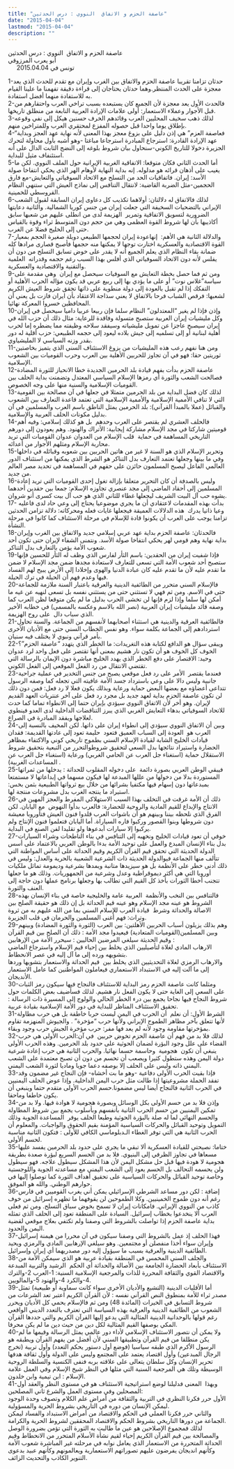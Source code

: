 ```yaml
---
title: "عاصفة الحزم و الاتفاق  النووي : درس الحدثين"
date: "2015-04-04"
lastmod: "2015-04-04"
description: ""
---
```

عاصفة الحزم و الاتفاق  النووي : درس الحدثين  
أبو يعرب المرزوقي  
     تونس في 2015.04.04

1-حدثان تزامنا تقريبا عاصفة الحزم والاتفاق بين الغرب وإيران مع تقدم للحدث الذي يعد معجزة على الحدث المنتظر.وهما حدثان يحتاجان إلى قراءة دقيقة تفهمنا ما علينا القيام به للاستفادة منهما أفضل استفادة.  
2-فالحدث الأول يعد معجزة لأن الجميع كان يستبعده بسبب تراخي العرب واحتقارهم من قبل الأجوار وعملاء الاستعمار: أولى علامات الإرادة العربية النابعة من منطلق تاريخها.  
3-لذلك ذهب سخيف المحليين العرب وقائدهم الخرف حسنين هيكل إلى نفي وقوعه بإطلاق يوما واحدا قبل حصوله المفزع لمحتقري العرب وللمتراخين منهم.  
4-“فعاصفة العزم” هي إذن دليل على بزوغ معجز بهذا المعنى لأنه نهاية عهد العجز وبداية عهد الإرادة القادرة: استرجاع المبادرة استرجاعا مباغتا -وهو أشبه بأول محاولة لتحرك الجزيرة دخولا للتاريخ الكوني-سنحاول بيان شروط بلوغه إلى النضج الثابت الدال على أنه استئنفاف مثيل للبداية.  
5-أما الحدث الثاني فكان متوقعا: الاتفاقية الغربية الإيرانية حول الملف النووي. لكن ما يغيب على أذهان قرائه هو مدلوله. إنه بداية النهاية لأوهام الهر الذي يحكي انتفاخا صولة الأسد: إيران. فاتفاقيات الحد من التسلح مع الاتحاد السوفياتي والتعايش-مع فارق الحجمين-مثل الضربة القاضية: لانتقال التنافس إلى نماذج العيش التي ستنهي النظام القروسطي للخمينية.  
6-لذلك فالاتفاق له دلالتان: أولاهما تكذيب كل دعاوى إيران السابقة لقبول الشعب الإيراني بالتضحيات السخيفة التي جعلت إيران من جنس كوريا الشمالية. والثانية دعايتها الضرورية لتسويق الاتفاقية وتمرير  الهزيمة لدى من انطلى عليهم من شعبها سابق أكاذيبها بأن لها شروط القوة العظمى وهي من حجم دون المتوسط ثراء وقوة بالقياس حتى إلى الخليج فضلا عن الغرب.  
7-والدلالة الثانية هي الأهم:  إنهاعودة إيران لحجمها الطبيعي دويلة صغيرة الحجم بمعيار القوة الاقتصادية والعسكرية اختارت توجها لا يمكنها منه حجمها فأصبح قصارى مرادها كله ضمانة بقاء النظام الذي يعلم الجميع أنه لا يقدر على خوض تسابق التسلح من دون أن يفلس لأنه دون الاتحاد السوفياتي الذي أفلس بهذا السبب رغم حجمه وقدراته  العلمية والتقنية والاقتصادية والعسكرية.  
9-ومن ثم فما حصل بخطة التعايش مع السوفيات سيحصل مع إيران  وهي مقدمة على سياسة”غلاس نوت” أو على ما يؤدي بها إلى ربيع عربي قد يكون مؤاله الحرب الأهلية أو التفكك إذا لم تقبل بالعودة إلى دولة منطوية على ذاتها تحقق شروط العيش الكريم لشعبها: فرقص الشباب فرحا بالاتفاق لا يعني سذاجة الاعتقاد بأن ايران فازت بل يعني أن المحافظين خسروا المعركة نهائيا.  
10-وإذن فإذا لم يغير “المعتدلون” النظام سلما فإن ربيعا عربيا داميا سيحصل في إيران وكل مليشيات إيران العربية ستصبح متسولة وفاقدة للرعاية: مثال ذلك أن حزب الله في إيران سيصبح عاجزا عن تمويل مليشياته وسيفقد سلاحه وظيفته مما يضطره إما لحرب أهلية لبنانية أو إلى تسلميه إلى جيش بلاده ليعود إلى حجمه الطبيعي: حزب أقلية له دور بقدر وزنه السياسي لا المليشياوي.  
11-ومن هنا نفهم رعب هذه المليشيات من بزوغ الاستئناف السني الذي يتميز بخاصتين ثوريتين حقا: فهو في آن تجاوز للحربين الأهلية بين العرب وحرب القوميات بين الشعوب الإسلامية.  
12-عاصفة الحزم بدأت بفهم قيادة بلد الحرمين الجديدة خطا الانحياز للثورة المضادة فصالحت الشعب والثورة أي رمزها الإسلام السياسي المعتدل وتضمنت بداية الحلف بين القوميات الإسلامية والسنية منها على وجه الخصوص.  
13-لذلك كان فضل البداية من بلد الحرمين متمثلا في جعلها في آن مصالحة بين القومية التي لا تنافي الأممية الإسلامية والأممية الإسلامية التي تعتمد قاعدة التعارف بين الشعوب والقبائل (عملا بالمبدأ القرآني): بلد الحرمين يمثل الناطق باسم العرب والمسلمين في آن بدليل مكونات الحلف العربية والإسلامية.  
14-فالحلف العشري لم يقتصر على العرب وحدهم  بل هو كذلك إسلامي: وفيه أهم قوميتين شاركتا في مجد الإسلام مشاركة إيجابية: الأتراك والهنود. وهم يعودون إلى دورهم التاريخي المساهمة في حماية  قلب الإسلام من العدوان عدوان القوميات التي تريد محاربة الإسلام ومثلهم الأجوار من أعدائه.  
15-وتحرير الإسلام الذي هو السنة لا غير من هاتين الحربين بين شعوبه وقبائله في داخلها وفي ما بينها وجعلها تعتمد التعارف بدل التناكر هو الشرط الذي يمكنها من استئناف الدور العالمي الفاعل ليصبح المسلمون حائزن على حقهم في المساهمة في تحديد مصر العالم من جديد.  
16-وليس بالصدفة أن كان التحرير متعلقا بإزالة تغول إحدى القوميات التي تريد إعادة المسلمين إلى أحقاد الماضي إلى مجد عنصري تجاوزه الإسلام: جمعا بين حقدين أحدهما يشوه حب آل البيت الشريف ليجعلها غطاء للثاني الذي هو حب آل بيت كسرى أنو شروان.  
17-بدأت بهذه المقدمات لاعتقادي أن ما يجري موضوعيا يحتاج إلى وعي حاد لدى فاعليه  وعيا ذاتيا يدرك  هذه الدلالات العميقة فيجعلها غايات فعله ومحركاته: دلالة تزامن الحدثين تزامنا يوجب على العرب أن يكونوا قادة للإسلام في مرحلة الاستئناف كما كانوا في مرحلة النشأة.  
18-فالحدثان: عاصفة الحزم بداية عهد عربي إسلامي جديد والاتفاق بين الغرب وإيران بداية نهاية وهم قومي لهر يحكي انتفاخا صولة الأسد. ونتمنى الشفاء لإيران حتى تكون أحد شعوب الأمة يؤمن بالتعارف بدل التناكر.  
19-فإذا شفيت إيران من الحقدين: باسم الثأر لفارس الذي وظف له الثأر للحسين فإنها ستصبح أحد شعوب الأمة التي تسعى للتعارف لاستعادة مجدها ضمن مجد الإسلام لا ضمن ما تقدم عليه لأن ما تقدم عليه كان عبادة الدنيا والهوى وإخلادا إلى الأرض يبيح لهم الفساد فيها وعدم فهم أن الحيلة في ترك الحيلة.  
20-فالإسلام السني متحرر من الطائفية الدينية والعرقية باعتبار السنة ملازمة للجماعة حتى في الاسم. ومن ثم فهي لا تستثني حتى من يستثني نفسه بل تسعى لنهيه عن غيه ما أمكن لها سلما وإذا لزم فإنها لن تخشى الحرب بدليل ما لم يكن متوقعا لظن العرب كما وصفه قائد مليشيات إيران العربية (نصر الله بالاسم وعكسه بالمسمى) في خطابه الأخير الذي سباب دال  على روح الهزيمة.  
21-فالطائفية العرقية والدينية هي استثناء أصحابهما لأنفسهم من الجماعة. والسنة تحاول استردادهم إلى الجماعة بكلمة سواء. وهو نفس الخطاب السني حتى مع الأديان الأخرى بأمر قرآني ونبوي لا يختلف فيه سنيان.  
22-ويبقى سؤال هو الدافع لكتابة هذه التغريدات: ما الخطر الذي يتهدد “عاصفة الحزم”؟ الخوف كل الخوف هو أن تكون نار هشيم بمعنى أنها تقتصر على فعل واحد لرد عدوان وحيد: الاقتصار على دفع الخطر الذي يهدد الخليج مباشرة دون الإيمان بالرسالة التي تقتضي الانتقال من رد الفعل الموقعي إلى الفعل الكوني.  
23-فعندما يقتصر  الأمر على رد فعل موقعي يصبح من جنس التخدير في عملية جراحية جانبية وليس دالا على وعي باسترداد جسد الأمة عافيته التي تجعله كما وصفه الرسول تتداعى أعضاؤه مع بعضها البعض حماية ورعاية وبذلك يكون فعلا لا رد فعل: فمن دون ذلك لن تكون عاصفة الحزم بداية لعهد جديد بل مجرد رد فعل على آخر عنتريات العهد القديم لإيران. وهو أخر لأن الاتفاق النووي سيؤدي بإيران حتما إلى الانطواء تماما كما حدث للاتحاد السوفياتي بدهاء التعايش الغربي الذي يبرز التناقضات الداخلية لدى العدو فينطوي لعلاجها ويفقد المبادرة في الصراع.  
24-وبين أن الاتفاق النووي سيؤدي إلى انطواء إيران على ذاتها. لكن المخيف بالنسبة إلى العرب هو  العودة إلى السباب العميق فتعود  حليمة تعود إلى عادتها القديمة: فقدان قيادات الخليج الشابة لقيادة الإسلام السني بطموح تاريخي كوني والاكتفاء بمظاهر الحضارة واستيراد نتائجها بدل السعي لتحقيق شروطوالتحرر من التبعية بتحقيق شروط الاستقلال حماية (استغناء جل العرب عن الحامي الغربي) ورعاية (استغناء جل العرب عن المساعدات الغربية) .  
25-فيبقي الوطن العربي بصورة دائمة  على دخوله المقلوب للحداثة : يدخلها من ثمراتها المستوردة بدلا من دخولها من عللها المبدعة لها فيكون مسهما في إبداعاتها لا مستمتعا بمبدعاتها دون إسهام فيها مكتفيا بشرائها من خلال بيع ثرواتها الطبيعية بثمن بخس: استيراد ما ينتجه الغرب بدل مشروعات منتجة لها.  
26-ذلك أن الأمة غرقت في التخلف بهذا السبب الاستهلاكي المفرط والعجز المهين في الانتاج والإبداع للقيم المادية والروحية للحضارة: فالعرب بدأوا النهوض  مع اليابان. لكن الفرق الذي نلحظه بيننا وبينهم هو أن باشوات العرب قلدوا فنون العيش فتأوروبا معيشة دون شروطها وبنوا القصور وركبوا فاره السياراة. أما اليابان فتعلموا فنون الإنتاج ولم يركبوا إلا سيارات أبدعوها ولو تقليدا لفن الصنع في البداية.  
27-خوفي أن تعود قيادات الخليج ونخهبه إلى التنافس في بناء الناطحات وشراء السيارات بدل بناء الإنسان المبدع والعمل على توحيد الأمة بدءا بالوطن العربي بالاعتماد على أسس الدولة الحديثة التي تحقق قيم القرآن الكريم وقيم الحداثة على أساس المواطنة التي تتألف منها الجماعة فيوالدولة الحديثة ذات الشرعية الشعبية بالحرية والعدل: وليس في ذلك أدنى خطر على الأنظمة بل هو سيزيدها متانبة ويمدها بشرعية وديمومة تماثل ملكيات أوروبا التي هي أكثر ديموقراطية وعدل وشرعية من الجمهوريات. وذلك هو ما جعلها تتجنب أخطا الثورات بأخذ كل القيم التي تطالب بها وجعلها برنامج عملها دون حاجة إلى العنف والثورة.  
28-فالتنافس بين النخب والأنظمة  العربية عامة والخليجية خاصة في بناء الإنسان بهذه الشروط هو عينه مجد الإسلام وهو عينه قيم الحداثة بل إن ذلك هو حقيقة الصلح بين الاصالة والحداثة وشرط  قيادة العرب للإسلام السني بما من الله عليهم به من ثروة وتراث: فهم أغنى المسلمين والحرمان في قلب الجزيرة.  
29-وهم بذلك يزيلون أسباب الحربين الأهلتين: بين العرب (الثورة والثورة المضادة) وبينهم وبين المسلمين(القوميات المتعادية) فيعيدوا مجد الأمة : ذلك أن الصلح بين قيم القرآن وقيم الحديثة سيلغي المرضين الحاليين : سيحرر الأمة من الإرهابين :  
الارهاب المادي لغلاة لتأصيليين الذي يخلط بين إحياء قيم الإسلام واسترجاع الماضي بتشويهه ورده إلى ما آل إليه في عصر الانحطاط.  
والارهاب الرمزي لغلاة التحديثيين الذي يخلط بين  قيم الحداثة والاستعمار بتشويها وردها إلى ما آلت إليه في الاستبداد الاستعماري فيعاملون المواطنين كما عامل الاستعمار الأنديجان.  
30-ومثلما كانت عاصفة الحزم رمز البداية للاستئناف فالنجاح فيها سيكون رمز الثبات على السعي إلى الغاية حتى لا يكون الفعل نار هشيم. لذلك فسأضيف بعض الكلمات حول شروط النجاح فيها نجاحا يجمع بين درء الخطر الحالي والولوج إلى المسيرة ذات الرسالة : تحقيق الاستئناف المناظر للبداية في دور الأمة الإسلامية بقيادة عربية.  
31-الشرط الأول: أن نعلم  أن الحرب في اليمن ليست حربا خاطفة بل هي حرب مطاولة لأنها تتعلق بآخر مظاهر الطموح الإيراني ولأنها حرب “مؤخرة” . والجيوش المنهزمة تقاوم بمؤخرتها مقاومة وجود لأنه لم يعد فها مفر: حرب مؤخرة الجيش حرب وجود وبقاء.  
32-لذلك فلا بد من فهم أن عاصفة الحزم تخوض حربين  في آن:الحرب الأولى هي حرب القضاء على علل وجود البؤرة لضمان الحوثية على حدود بلد الحرمين. وهذه الحرب الأولى ينبغي أن تكون  هجومية  وحاسمة حسما نهائيا. والحرب الثانية هي حرب إعادة شرعية دولة اليمن وهذه ستطول كثيرا ويصعب أن تحسم من دون أن تصبح معتمدة على الشعب اليمني ذاته وليس على الحلف إلا بوصفه دعما جويا وماديا لثورة الشعب اليمني.  
33-فإذا بقيت الحرب الأولى دفاعية -وهو ما بت أخشاه- فإن النجاح غير مضمون وقد تفقد الحملة مشروعيتها إذا طالت مثل حرب اليمن الداخلية. وإذا عوض الحلف اليمنيين في الحرب الثانية فالنجاح أيضا ليس مضمونا.حسم الحرب الأولى متقدم حتما وينبغي أن يكون خاطفا وماحقا.  
34-وإذن فلا بد من حسم الأولى بكل الوسائل وبصورة هجومية لا هوادة فيها. ولا بد من تمكين اليمنيين من حسم الحرب الثانية بأنفسهم وبأسلوب يجمع بين شروط المطاولة والحسم النهائي لما له صلة بالبؤرة الحوثية وطبعا الحلف يوفر  المساعدة الجوية وذلك التمويل وتوحيد القبائل والحركات السياسية المؤمنة بقيم الحقوق والواجبات. والمعلوم أن الحرب الثانية هي التي توفر الغطاء الـدبلوماسي الكافي للأولى : فتكون الثانية مناسبة لحسم ألأولى.  
35-ختاما: نصيحتي للقيادة العسكرية ألا تبقي ما يجري على حدود بلد الحرمين يفسد عليها مسعاها في تجاوز الظرفي إلى البنيوي. فلا بد من الحسم السريع لبؤرة صعدة بطريقة هجومية لا هودة فيها قبل حل مشكل اليمن لأن هذا المشكل سيطول علاجه. فهو سيطول ولن يحسمه التحالف بل الحسم يعود إلى الشعب اليمني مع مساعدته الجوية واللوجستية وخاصة توحيد القبائل والحركات السياسية على تحقيق أهداف الثورة كما توصلوا إليها في حوارهم الوطني. والله هو الموفق.  
36-إضافة : لكن دور مساعد الشرطي الإسرائيلي يمكن أني يغرب القوميين في فارس رغم أنه دون طموح الخمينيين. وكلا الطموحين لن يقوفهما ما تظهره إسرائيل من خوف كاذب من النووي الإيراني. فامكانات إيران لا تسمح بخوض سباق التسلح. ومن ثم فعلى العرب ألا ينخدعوا بخطاب إسرائيل. السيادة على المنطقة تعود إلى الحلف الذي تمثله بداية عاصفة الحزم إذا تواصلت بالشروط التي وصفنا ولم تكتفي بعلاج موقعي لقضية اليمن والحدود.  
37-فهذا الحلف إذ عمل بالشروط التي وصفنا سيكون في آن محررا من هيمنة إسرائيل وإيران سواء أخذا منفصلن أو مجتمعين. وهو سيلغي الإرهابين المادي والرمزي ويحيد الطائفية الدينية والعرقية بسبب ما سيؤول إليه دور مصدريهما أي إيران وإسرائيل.  
38-والحلف السني المخمس في المنطقة بقيادة عربية هو الذي سيمكن الأمة من الاستئناف بأبعاد الحضارة الجامعة بين الأصالة والحداثة أي الحكم  الرشيد والتربية المبدعة والاقتصاد القوي والثقافة المحررة للذات والمرجعية الإسلامية السنية: 1-العرب 2-والترك 4-والكرد 4-والهنود 5-والمالويين.  
39-أما الأقليات الدينية (التشيع والأديان الأخرى سواء كانت سماوية أو طبيعية) تمثل مصدر ثراء للأمة بمنطوق النص القرآني نفسه : لأن القرآن الكريم اعتبر تعد الشرعات من شروط التسابق في الخيرات (المائدة 48) ومن ثم فالإسلام يحمي كل الأديان ويحرر الشعوب من الطائفية الدينية والعرقية بهذه السياسة التي تعترف بالتعدد الديني الواقعي رغم قولها بالوحدانية الدينية المثالية التي يدعو إليها القرآن الكريم والتي حددها القرآن المكي بوصفها القيم المثالية لكل دين من حيث دين ما لم يكن محرفا.  
40-ولا يمكن أن نتصور الاستئناف الإسلامي لأداء دور عالمي يمثل الرسالة وقيمها ما لم يكن منطلقا من قيم القرآن وتطبيقها السني لأن أفضل من يفهم القرآن ويطبقه هو الرسول الأكرم الذي طبقه سياسيا (فوضع أول دستور يحكم التعدد) وأول تربية (تخرج الرجال المبدعين) وأول اقتصاد يعتمد على المجتمع وليس على الدولة وأول ثقافة هدفها تحرير الإنسان وكل سلطان يتعالى على علاقته بربه فنفى الكنسية والسلطة الروحية الوسيطة وتلك هي المرجعية السنية التي مثلها في النظر شيخ الإسلام وفي العمل علامة الإسلام : ابن تيمية وابن خلدون.  
41-وبهذا  المعنى فدليلنا لوضع استراتيجية الاستئناف هو في مستوى النظر والعقد أول المصحلين وفي مستوى العمل والشرع ثاني المصلحين:  
الأول حرر فكرنا النظري في التربية والثقافة من أمراض علم الكلام وتصوف وحدة الوجود ليمكن الإنسان من دوره في التاريخي بشروط الحرية والمسؤولية.  
والثاني حرر فكرنا العملي في الحكم والاقتصاد من أمراض الاستبداد والفساد ليمكن الجماعة من دورها التاريخي بشروط الحكم والاقتصاد المحققين لشروط الحرية والكرامة.  
لذلك فمجموع الإصلاحين هو عين ما طالبت به الثورة التي تؤمن بضرورة الوصل والمصالحة بين قيم القرآن الكريم إحياء لقيم نشأة الأسلام المتحرر من الانحطاط وقيم الحداثة المتحررة من الاستعمار الذي يعامل نوابه في مرحلته غير المباشرة شعوب الأمة وكأنهم انديجان يفرضون عليهم تصوراتهم الاستعمارية ويعالمونهم وكأنهم عبيد بدعوى التنوير الكاذب والتحديث الزائف.

###